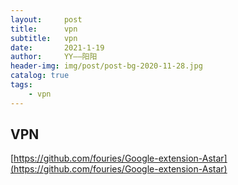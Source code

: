 ```yaml
---
layout:     post
title:      vpn
subtitle:   vpn
date:       2021-1-19
author:     YY——阳阳
header-img: img/post/post-bg-2020-11-28.jpg
catalog: true
tags:
    - vpn
---
```


## VPN

[https://github.com/fouries/Google-extension-Astar](https://github.com/fouries/Google-extension-Astar)
